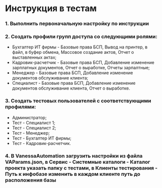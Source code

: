 # Инструкция в тестам

### 1. Выполнить первоначальную настройку по инструкции

### 2. Создать профили групп доступа со следующими ролями:
- Бухгалтер ИТ фирмы - Базовые права БСП, Вывод на принтер, в файл, в буфер обмена, Массовое создание актов, Отчет о выставленных актах;
- Кадровик-расчетчик - Базовые права БСП, Добавление изменение зарплатных документов, Отчет о выработке, Отчеты зарпалтные;
- Менеджер - Базовые права БСП, Добавление изменение документов обслуживание клиента;
- Специалист - Базовые права БСП, Добавление изменение документов обслуживание клиента, Отчет о выработке.

### 3. Создать тестовых пользователей с соответствующими профилями:
- Администратор;
- Тест - Специалист 1;
- Тест - Специалист 2;
- Тест - Менеджер;
- Тест - Бухгалтер ИТ фирмы;
- Тест - Кадровик-расчетчик.

### 4. В VanessaAutomation загрузить настройки из файла VAParams.json, в Сервис - Системные каталоги - Каталог проекта указать папку с тестами, в Клиенты тестирования - Путь к инфобазе изменить в каждом клиенте путь до расположения базы